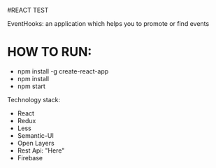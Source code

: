 #REACT TEST

EventHooks: an application which helps you to promote or find events

# HOW TO RUN:

- npm install -g create-react-app
- npm install
- npm start

Technology stack:

- React
- Redux
- Less
- Semantic-UI
- Open Layers
- Rest Api: "Here"
- Firebase
